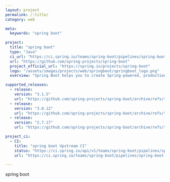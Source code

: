 ```yaml
---
layout: project
permalink: /:title/
category: web

meta:
  keywords: "spring boot"

project:
  title: "spring boot"
  type: "Java"
  ci_url: "https://ci.spring.io/teams/spring-boot/pipelines/spring-boot-3.2.x?groups=Build"
  url: "https://github.com/spring-projects/spring-boot"
  project_official_url: "https://spring.io/projects/spring-boot"
  logo: "/assets/images/projects/web/springboot/springboot_logo.png"
  overview: "Spring Boot helps you to create Spring-powered, production-grade applications and services with absolute minimum fuss. It takes an opinionated view of the Spring platform so that new and existing users can quickly get to the bits they need."

supported_releases:
  - release:
    version: "3.1.5"
    url: "https://github.com/spring-projects/spring-boot/archive/refs/tags/v3.1.5.tar.gz"
  - release:
    version: "3.0.12"
    url: "https://github.com/spring-projects/spring-boot/archive/refs/tags/v3.0.12.tar.gz"
  - release:
    version: "2.7.17"
    url: "https://github.com/spring-projects/spring-boot/archive/refs/tags/v2.7.17.tar.gz"

project_ci:
  - CI:
    title: "spring boot Upstream CI"
    status: "https://ci.spring.io/api/v1/teams/spring-boot/pipelines/spring-boot-3.2.x/jobs/build/badge"
    url: "https://ci.spring.io/teams/spring-boot/pipelines/spring-boot-3.2.x?groups=Build"

---
```


<p>spring boot</p>

